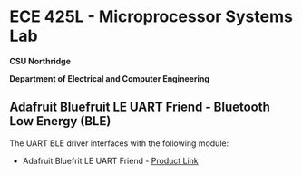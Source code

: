 # ECE 425L - Microprocessor Systems Lab
**CSU Northridge**

**Department of Electrical and Computer Engineering**

## Adafruit Bluefruit LE UART Friend - Bluetooth Low Energy (BLE)
The UART BLE driver interfaces with the following module:

* Adafruit Bluefrit LE UART Friend - [Product Link](https://www.adafruit.com/product/2479)
